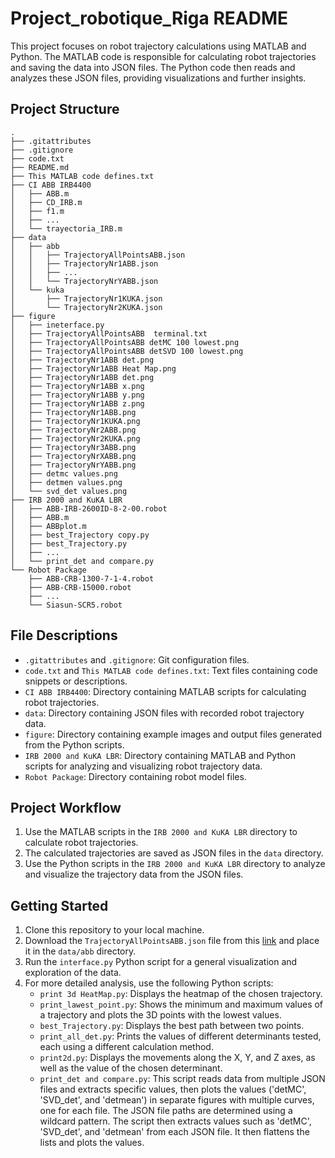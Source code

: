 # Project_robotique_Riga README

This project focuses on robot trajectory calculations using MATLAB and Python. The MATLAB code is responsible for calculating robot trajectories and saving the data into JSON files. The Python code then reads and analyzes these JSON files, providing visualizations and further insights.

## Project Structure

```
.
├── .gitattributes
├── .gitignore
├── code.txt
├── README.md
├── This MATLAB code defines.txt
├── CI ABB IRB4400
│   ├── ABB.m
│   ├── CD_IRB.m
│   ├── f1.m
│   ├── ...
│   └── trayectoria_IRB.m
├── data
│   ├── abb
│   │   ├── TrajectoryAllPointsABB.json
│   │   ├── TrajectoryNr1ABB.json
│   │   ├── ...
│   │   └── TrajectoryNrYABB.json
│   └── kuka
│       ├── TrajectoryNr1KUKA.json
│       └── TrajectoryNr2KUKA.json
├── figure
│   ├── ineterface.py
│   ├── TrajectoryAllPointsABB  terminal.txt
│   ├── TrajectoryAllPointsABB detMC 100 lowest.png
│   ├── TrajectoryAllPointsABB detSVD 100 lowest.png
│   ├── TrajectoryNr1ABB det.png
│   ├── TrajectoryNr1ABB Heat Map.png
│   ├── TrajectoryNr1ABB det.png
│   ├── TrajectoryNr1ABB x.png
│   ├── TrajectoryNr1ABB y.png
│   ├── TrajectoryNr1ABB z.png
│   ├── TrajectoryNr1ABB.png
│   ├── TrajectoryNr1KUKA.png
│   ├── TrajectoryNr2ABB.png
│   ├── TrajectoryNr2KUKA.png
│   ├── TrajectoryNr3ABB.png
│   ├── TrajectoryNrXABB.png
│   ├── TrajectoryNrYABB.png
│   ├── detmc values.png
│   ├── detmen values.png
│   └── svd_det values.png
├── IRB 2000 and KuKA LBR
│   ├── ABB-IRB-2600ID-8-2-00.robot
│   ├── ABB.m
│   ├── ABBplot.m
│   ├── best_Trajectory copy.py
│   ├── best_Trajectory.py
│   ├── ...
│   └── print_det and compare.py
└── Robot Package
    ├── ABB-CRB-1300-7-1-4.robot
    ├── ABB-CRB-15000.robot
    ├── ...
    └── Siasun-SCR5.robot
```

## File Descriptions

- `.gitattributes` and `.gitignore`: Git configuration files.
- `code.txt` and `This MATLAB code defines.txt`: Text files containing code snippets or descriptions.
- `CI ABB IRB4400`: Directory containing MATLAB scripts for calculating robot trajectories.
- `data`: Directory containing JSON files with recorded robot trajectory data.
- `figure`: Directory containing example images and output files generated from the Python scripts.
- `IRB 2000 and KuKA LBR`: Directory containing MATLAB and Python scripts for analyzing and visualizing robot trajectory data.
- `Robot Package`: Directory containing robot model files.

## Project Workflow

1. Use the MATLAB scripts in the `IRB 2000 and KuKA LBR` directory to calculate robot trajectories.
2. The calculated trajectories are saved as JSON files in the `data` directory.
3. Use the Python scripts in the `IRB 2000 and KuKA LBR` directory to analyze and visualize the trajectory data from the JSON files.

## Getting Started

1. Clone this repository to your local machine.
2. Download the `TrajectoryAllPointsABB.json` file from this [link](https://drive.google.com/file/d/1mByE6CzKdqv8bsGwyvvT2m6BbIiX9ST1/view?usp=sharing) and place it in the `data/abb` directory.
3. Run the `interface.py` Python script for a general visualization and exploration of the data.
4. For more detailed analysis, use the following Python scripts:
	* `print 3d HeatMap.py`: Displays the heatmap of the chosen trajectory.
	* `print_lawest_point.py`: Shows the minimum and maximum values of a trajectory and plots the 3D points with the lowest values.
	* `best_Trajectory.py`: Displays the best path between two points.
	* `print_all_det.py`: Prints the values of different determinants tested, each using a different calculation method.
	* `print2d.py`: Displays the movements along the X, Y, and Z axes, as well as the value of the chosen determinant.
	* `print_det and compare.py`: This script reads data from multiple JSON files and extracts specific values, then plots the values ('detMC', 'SVD_det', and 'detmean') in separate figures with multiple curves, one for each file. The JSON file paths are determined using a wildcard pattern. The script then extracts values such as 'detMC', 'SVD_det', and 'detmean' from each JSON file. It then flattens the lists and plots the values.

